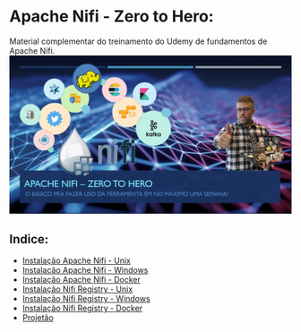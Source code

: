 # Apache Nifi - Zero to Hero:
Material complementar do treinamento do Udemy de fundamentos de Apache Nifi.
![](https://github.com/AnselmoBorges/udemy02/blob/master/Slide1%202.jpg)


## Indice:
* [Instalação Apache Nifi - Unix](https://github.com/AnselmoBorges/udemy02/blob/master/passoapasso/instalacao_unix.md)
* [Instalacão Apache Nifi - Windows](https://github.com/AnselmoBorges/udemy02/blob/master/passoapasso/instalacao_windows.md)
* [Instalação Apache Nifi - Docker](https://github.com/AnselmoBorges/udemy02/blob/master/passoapasso/instalacao_docker.md)
* [Instalação Nifi Registry - Unix](https://github.com/AnselmoBorges/udemy02/blob/master/passoapasso/registry_unix.md)
* [Instalação Nifi Registry - Windows](https://github.com/AnselmoBorges/udemy02/blob/master/passoapasso/instalacao_Registry_Windows.md)
* [Instalação Nifi Registry - Docker](https://github.com/AnselmoBorges/udemy02/blob/master/passoapasso/instalacao_registry_docker.md)
* [Projetão](https://github.com/AnselmoBorges/udemy02/blob/master/projetao.md)

